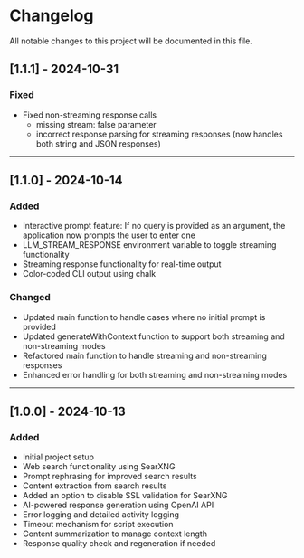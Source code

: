 # Changelog

All notable changes to this project will be documented in this file.

## [1.1.1] - 2024-10-31

### Fixed
- Fixed non-streaming response calls
  - missing stream: false parameter
  - incorrect response parsing for streaming responses (now handles both string and JSON responses)

---

## [1.1.0] - 2024-10-14

### Added
- Interactive prompt feature: If no query is provided as an argument, the application now prompts the user to enter one
- LLM_STREAM_RESPONSE environment variable to toggle streaming functionality
- Streaming response functionality for real-time output
- Color-coded CLI output using chalk

### Changed
- Updated main function to handle cases where no initial prompt is provided
- Updated generateWithContext function to support both streaming and non-streaming modes
- Refactored main function to handle streaming and non-streaming responses
- Enhanced error handling for both streaming and non-streaming modes

---

## [1.0.0] - 2024-10-13

### Added
- Initial project setup
- Web search functionality using SearXNG
- Prompt rephrasing for improved search results
- Content extraction from search results
- Added an option to disable SSL validation for SearXNG
- AI-powered response generation using OpenAI API
- Error logging and detailed activity logging
- Timeout mechanism for script execution
- Content summarization to manage context length
- Response quality check and regeneration if needed
